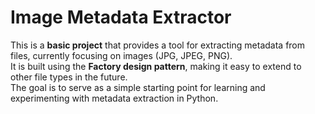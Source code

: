 # Image Metadata Extractor

This is a **basic project** that provides a tool for extracting metadata from files, currently focusing on images (JPG, JPEG, PNG).  
It is built using the **Factory design pattern**, making it easy to extend to other file types in the future.  
The goal is to serve as a simple starting point for learning and experimenting with metadata extraction in Python.  
